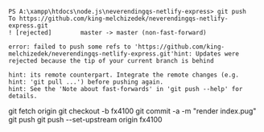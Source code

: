 ```
PS A:\xampp\htdocs\node.js\neverendingqs-netlify-express> git push
To https://github.com/king-melchizedek/neverendingqs-netlify-express.git
! [rejected]        master -> master (non-fast-forward)

error: failed to push some refs to 'https://github.com/king-melchizedek/neverendingqs-netlify-express.git'hint: Updates were rejected because the tip of your current branch is behind

hint: its remote counterpart. Integrate the remote changes (e.g.
hint: 'git pull ...') before pushing again.
hint: See the 'Note about fast-forwards' in 'git push --help' for details.
```

git fetch origin
git checkout -b fx4100
git commit -a -m "render index.pug"
git push
git push --set-upstream origin fx4100
